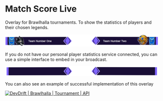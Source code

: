 # Match Score Live

Overlay for Brawlhalla tournaments. To show the statistics of players and their chosen legends.

[<img alt="brawlhalla" src="live-image-1.png" width="900"/>](https://www.ubisoft.com/en-us/game/brawlhalla/brawlhalla)

If you do not have our personal player statistics service connected, you can use a simple interface to embed in your broadcast.

<img alt="brawlhalla" src="free-version.png" width="900"/>

You can also see an example of successful implementation of this overlay

[<img alt="DevDrift | Brawlhalla | Tournament | API" src="https://static-cdn.jtvnw.net/cf_vods/d2nvs31859zcd8/d023d924822d7c0b5bdf_834283860_1799520848_ad7455cc-1b3c-46ac-a379-a88a5a8d3528/thumb/index-0000000000-640x360.jpg" width="900"/>](https://www.twitch.tv/videos/1799520848 "DevDrift | Brawlhalla | Tournament | API")

